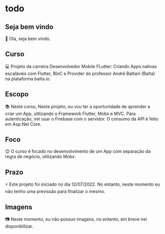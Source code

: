 # todo

## Seja bem vindo

👋 Olá, seja bem vindo.

## Curso

💻 Projeto da carreira Desenvolvedor Mobile FLutter: Criando Apps nativas escaláveis com Flutter, BloC e Provider do professor André Baltieri (Balta) na plataforma balta.io.

## Escopo

📚 Neste curso, Neste projeto, eu vou ter a oportunidade de aprender a criar um App, utilizando o Framework Flutter, Mobx e MVC. Para autenticação, irei usar o Firebase com o servidor. O consumo da API é feito em Asp.Net Core.

## Foco

😊 O curso é focado no desenvolvimento de um App com separação da regra de negócio, utilizando Mobx.

## Prazo

⚡ Este projeto foi iniciado no dia 12/07/2022. No entanto, neste momento eu não tenho uma previssão para finalizar o mesmo.

## Imagens

:camera: Neste momento, eu não possuo imagens, no entanto, em breve irei disponibilizar.
